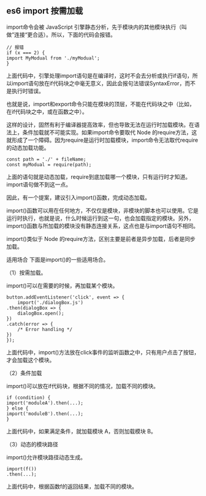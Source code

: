 ## es6 import 按需加载

import命令会被 JavaScript 引擎静态分析，先于模块内的其他模块执行（叫做”连接“更合适）。所以，下面的代码会报错。

	// 报错
	if (x === 2) {
	import MyModual from './myModual';
	}

上面代码中，引擎处理import语句是在编译时，这时不会去分析或执行if语句，所以import语句放在if代码块之中毫无意义，因此会报句法错误SyntaxError，而不是执行时错误。

也就是说，import和export命令只能在模块的顶层，不能在代码块之中（比如，在if代码块之中，或在函数之中）。

这样的设计，固然有利于编译器提高效率，但也导致无法在运行时加载模块。在语法上，条件加载就不可能实现。如果import命令要取代 Node 的require方法，这就形成了一个障碍。因为require是运行时加载模块，import命令无法取代require的动态加载功能。

	const path = './' + fileName;
	const myModual = require(path);

上面的语句就是动态加载，require到底加载哪一个模块，只有运行时才知道。import语句做不到这一点。

因此，有一个提案，建议引入import()函数，完成动态加载。

import()函数可以用在任何地方，不仅仅是模块，非模块的脚本也可以使用。它是运行时执行，也就是说，什么时候运行到这一句，也会加载指定的模块。另外，import()函数与所加载的模块没有静态连接关系，这点也是与import语句不相同。

import()类似于 Node 的require方法，区别主要是前者是异步加载，后者是同步加载。

适用场合
下面是import()的一些适用场合。

（1）按需加载。

import()可以在需要的时候，再加载某个模块。

	button.addEventListener('click', event => {
		import('./dialogBox.js')
	.then(dialogBox => {
		dialogBox.open();
	})
	.catch(error => {
		/* Error handling */
	})
	});
上面代码中，import()方法放在click事件的监听函数之中，只有用户点击了按钮，才会加载这个模块。

（2）条件加载

import()可以放在if代码块，根据不同的情况，加载不同的模块。

	if (condition) {
	import('moduleA').then(...);
	} else {
	import('moduleB').then(...);
	}
上面代码中，如果满足条件，就加载模块 A，否则加载模块 B。

（3）动态的模块路径

import()允许模块路径动态生成。

	import(f())
	.then(...);

上面代码中，根据函数f的返回结果，加载不同的模块。